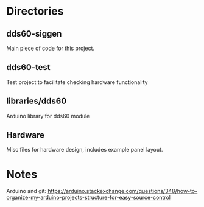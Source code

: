

# Directories
## dds60-siggen
Main piece of code for this project.

## dds60-test
Test project to facilitate checking hardware functionality

## libraries/dds60
Arduino library for dds60 module

## Hardware
Misc files for hardware design, includes example panel layout.

# Notes

Arduino and git: https://arduino.stackexchange.com/questions/348/how-to-organize-my-arduino-projects-structure-for-easy-source-control